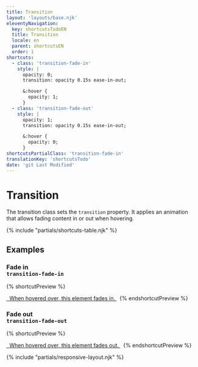 ```yaml
---
title: Transition
layout: 'layouts/base.njk'
eleventyNavigation:
  key: shortcutsTodoEN
  title: Transition
  locale: en
  parent: shortcutsEN
  order: 1
shortcuts:
  - class: 'transition-fade-in'
    style: |
      opacity: 0;
      transition: opacity 0.15s ease-in-out;

      &:hover {
        opacity: 1;
      }
  - class: 'transition-fade-out'
    style: |
      opacity: 1;
      transition: opacity 0.15s ease-in-out;

      &:hover {
        opacity: 0;
      }
shortcutsPartialClass: 'transition-fade-in'
translationKey: 'shortcutsTodo'
date: 'git Last Modified'
---
```


# Transition

The transition class sets the `transition` property. It applies an animation that allows fading content in or out when hovering.

{% include "partials/shortcuts-table.njk" %}

## Examples

### Fade in<br/>`transition-fade-in`

{% shortcutPreview %}

<a href="#" class="transition-fade-in">
  When hovered over, this element fades in.
</a> 
{% endshortcutPreview %}

### Fade out<br/>`transition-fade-out`

{% shortcutPreview %}

<a href="#" class="transition-fade-out">
  When hovered over, this element  fades out.
</a> 
{% endshortcutPreview %}

{% include "partials/responsive-layout.njk" %}
